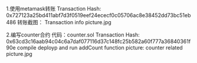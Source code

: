 1.使用metamask转账
Transaction Hash: 0x727123a25bd411abf7d3f0519eef24ececf0c05706ac8e38452dd73bc51eb486
转账截图： Transaction info picture.jpg

2.编写counter合约
代码：counter.sol
Transaction Hash: 0x63cd3c16aab94c04c6a7daf077116d37c148fc25b582a60f777a36840361f90e
compile deployp and run addCount function picture: counter related picture.jpg

